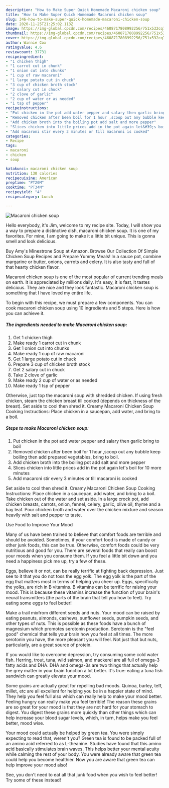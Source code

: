 ```yaml
---
description: "How to Make Super Quick Homemade Macaroni chicken soup"
title: "How to Make Super Quick Homemade Macaroni chicken soup"
slug: 346-how-to-make-super-quick-homemade-macaroni-chicken-soup
date: 2020-11-25T21:25:02.113Z
image: https://img-global.cpcdn.com/recipes/4608717808992256/751x532cq70/macaroni-chicken-soup-recipe-main-photo.jpg
thumbnail: https://img-global.cpcdn.com/recipes/4608717808992256/751x532cq70/macaroni-chicken-soup-recipe-main-photo.jpg
cover: https://img-global.cpcdn.com/recipes/4608717808992256/751x532cq70/macaroni-chicken-soup-recipe-main-photo.jpg
author: Winnie Cox
ratingvalue: 4.6
reviewcount: 37731
recipeingredient:
- "1 chicken thigh"
- "1 carrot cut in chunk"
- "1 onion cut into chunks"
- "1 cup of raw macaroni"
- "1 large potato cut in chuck"
- "3 cup of chicken broth stock"
- "2 salary cut in chuck"
- "2 clove of garlic"
- "2 cup of water or as needed"
- "1 tsp of pepper"
recipeinstructions:
- "Put chicken in the pot add water pepper and salary then garlic bring to boil"
- "Removed chicken after been boil for 1 hour ,scoop out any bubble keep boiling then add prepared vegetables, bring to boil."
- "Add chicken broth into the boiling pot add salt and more pepper"
- "Slices chicken into little prices add in the pot again let&#39;s boil for 10 more minutes"
- "Add macaroni stir every 3 minutes or till macaroni is cooked"
categories:
- Recipe
tags:
- macaroni
- chicken
- soup

katakunci: macaroni chicken soup 
nutrition: 130 calories
recipecuisine: American
preptime: "PT20M"
cooktime: "PT34M"
recipeyield: "4"
recipecategory: Lunch

---
```



![Macaroni chicken soup](https://img-global.cpcdn.com/recipes/4608717808992256/751x532cq70/macaroni-chicken-soup-recipe-main-photo.jpg)

Hello everybody, it's Jim, welcome to my recipe site. Today, I will show you a way to prepare a distinctive dish, macaroni chicken soup. It is one of my favorites. For mine, I am going to make it a little bit unique. This is gonna smell and look delicious.

Buy Amy&#39;s Minestrone Soup at Amazon. Browse Our Collection Of Simple Chicken Soup Recipes and Prepare Yummy Meals! In a sauce pot, combine margarine or butter, onions, carrots and celery. It is also tasty and full of that hearty chicken flavor.

Macaroni chicken soup is one of the most popular of current trending meals on earth. It is appreciated by millions daily. It's easy, it is fast, it tastes delicious. They are nice and they look fantastic. Macaroni chicken soup is something that I have loved my entire life.


To begin with this recipe, we must prepare a few components. You can cook macaroni chicken soup using 10 ingredients and 5 steps. Here is how you can achieve it.

<!--inarticleads1-->

##### The ingredients needed to make Macaroni chicken soup:

1. Get 1 chicken thigh
1. Make ready 1 carrot cut in chunk
1. Get 1 onion cut into chunks
1. Make ready 1 cup of raw macaroni
1. Get 1 large potato cut in chuck
1. Prepare 3 cup of chicken broth stock
1. Get 2 salary cut in chuck
1. Take 2 clove of garlic
1. Make ready 2 cup of water or as needed
1. Make ready 1 tsp of pepper


Otherwise, just top the macaroni soup with shredded chicken. If using fresh chicken, steam the chicken breast till cooked (depends on thickness of the breast). Set aside to cool then shred it. Creamy Macaroni Chicken Soup Cooking Instructions: Place chicken in a saucepan, add water, and bring to a boil. 

<!--inarticleads2-->

##### Steps to make Macaroni chicken soup:

1. Put chicken in the pot add water pepper and salary then garlic bring to boil
1. Removed chicken after been boil for 1 hour ,scoop out any bubble keep boiling then add prepared vegetables, bring to boil.
1. Add chicken broth into the boiling pot add salt and more pepper
1. Slices chicken into little prices add in the pot again let&#39;s boil for 10 more minutes
1. Add macaroni stir every 3 minutes or till macaroni is cooked


Set aside to cool then shred it. Creamy Macaroni Chicken Soup Cooking Instructions: Place chicken in a saucepan, add water, and bring to a boil. Take chicken out of the water and set aside. In a large crock pot, add chicken breasts, carrots, onion, fennel, celery, garlic, olive oil, thyme and a bay leaf. Pour chicken broth and water over the chicken mixture and season heavily with salt and pepper to taste. 

Use Food to Improve Your Mood


Many of us have been trained to believe that comfort foods are terrible and should be avoided. Sometimes, if your comfort food is made of candy or other junk foods, this can be true. Otherwise, comfort foods could be very nutritious and good for you. There are several foods that really can boost your moods when you consume them. If you feel a little bit down and you need a happiness pick me up, try a few of these.

Eggs, believe it or not, can be really terrific at fighting back depression. Just see to it that you do not toss the egg yolk. The egg yolk is the part of the egg that matters most in terms of helping you cheer up. Eggs, specifically the yolks, are rich in B vitamins. B vitamins can be terrific for raising your mood. This is because these vitamins increase the function of your brain's neural transmitters (the parts of the brain that tell you how to feel). Try eating some eggs to feel better!

Make a trail mixfrom different seeds and nuts. Your mood can be raised by eating peanuts, almonds, cashews, sunflower seeds, pumpkin seeds, and other types of nuts. This is possible as these foods have a bunch of magnesium which promotes serotonin production. Serotonin is the "feel good" chemical that tells your brain how you feel at all times. The more serotonin you have, the more pleasant you will feel. Not just that but nuts, particularly, are a great source of protein.

If you would like to overcome depression, try consuming some cold water fish. Herring, trout, tuna, wild salmon, and mackerel are all full of omega-3 fatty acids and DHA. DHA and omega-3s are two things that actually help the grey matter in your brain function a lot better. It's true: eating a tuna fish sandwich can greatly elevate your mood. 

Some grains are actually great for repelling bad moods. Quinoa, barley, teff, millet, etc are all excellent for helping you be in a happier state of mind. They help you feel full also which can really help to make your mood better. Feeling hungry can really make you feel terrible! The reason these grains are so great for your mood is that they are not hard for your stomach to digest. You digest these grains more quickly than other things which can help increase your blood sugar levels, which, in turn, helps make you feel better, mood wise.

Your mood could actually be helped by green tea. You were simply expecting to read that, weren't you? Green tea is found to be packed full of an amino acid referred to as L-theanine. Studies have found that this amino acid basically stimulates brain waves. This helps better your mental acuity while calming the rest of your body. You were already aware that green tea could help you become healthier. Now you are aware that green tea can help improve your mood also!

See, you don't need to eat all that junk food when you wish to feel better! Try some of these instead!

